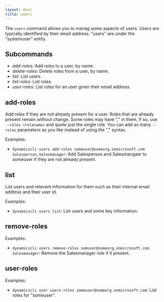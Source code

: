 ```yaml
---
layout: docs
title: users
---
```


The `users` command allows you to manag some aspects of users. Users are
typically identified by their email address. "users" are under the "systemuser"
entity.

## Subcommands

* *add-roles*: Add roles to a user, by name.
* *delete-roles*: Delete roles from a user, by name.
* *list*: List users.
* *list-roles*: List roles.
* *user-roles*: List roles for an user given their email address.

## add-roles

Add roles if they are not already present for a user. Roles that are already
present remain without change. Some roles may have "," in them, if so, use
`--roles <rolename>` and quote just the single role. You can add as many
`--roles` parameters as you like instead of using the "," syntax.

Examples:

* `dynamicscli users add-roles someuser@someorg.onmicrosoft.com Salesperson,Salesmanager`: Add Salesperson and Salesmangaer to someuser if they are not already present.

## list

List users and relevant information for them such as their internal email address and their user id.

Examples:

* `dynamicscli users list`: List users and some key information.

## remove-roles

Examples:

* `dynamicscli users remove-roles somuser@someorg.onmicrosoft.com Salesmanager`: Remove the Salesmanager role if it present.

## user-roles

Examples:
* `dynamicscli user users-roles someuser@someorg.onmicrosoft.com`: List roles for "someuser".
